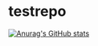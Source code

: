 # testrepo

[![Anurag's GitHub stats](https://github-readme-stats.vercel.app/api?username=VeniVidiVincent)](https://github.com/anuraghazra/github-readme-stats)
